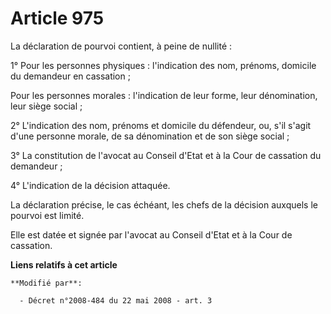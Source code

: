# Article 975

La déclaration de pourvoi contient, à peine de nullité :

1° Pour les personnes physiques : l'indication des nom, prénoms, domicile du demandeur en cassation ;

Pour les personnes morales : l'indication de leur forme, leur dénomination, leur siège social ;

2° L'indication des nom, prénoms et domicile du défendeur, ou, s'il s'agit d'une personne morale, de sa dénomination et de
son siège social ;

3° La constitution de l'avocat au Conseil d'Etat et à la Cour de cassation du demandeur ;

4° L'indication de la décision attaquée.

La déclaration précise, le cas échéant, les chefs de la décision auxquels le pourvoi est limité.

Elle est datée et signée par l'avocat au Conseil d'Etat et à la Cour de cassation.

**Liens relatifs à cet article**

	**Modifié par**:

	  - Décret n°2008-484 du 22 mai 2008 - art. 3
